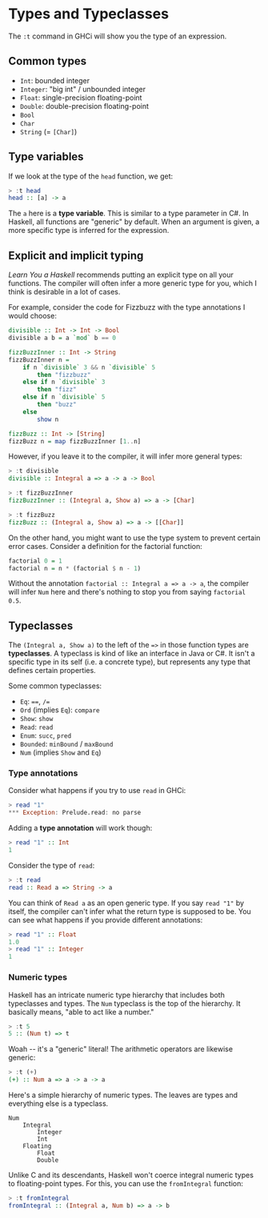 # Types and Typeclasses

The `:t` command in GHCi will show you the type of an expression.

## Common types

- `Int`: bounded integer
- `Integer`: "big int" / unbounded integer
- `Float`: single-precision floating-point
- `Double`: double-precision floating-point
- `Bool`
- `Char`
- `String` (= `[Char]`)

## Type variables

If we look at the type of the `head` function, we get:

```hs
> :t head
head :: [a] -> a
```

The `a` here is a **type variable**.
This is similar to a type parameter in C#.
In Haskell, all functions are "generic" by default.
When an argument is given, a more specific type is inferred for the expression.

## Explicit and implicit typing

*Learn You a Haskell* recommends putting an explicit type on all your functions.
The compiler will often infer a more generic type for you, which I think is desirable in a lot of cases.

For example, consider the code for Fizzbuzz with the type annotations I would choose:

```hs
divisible :: Int -> Int -> Bool
divisible a b = a `mod` b == 0

fizzBuzzInner :: Int -> String
fizzBuzzInner n =
    if n `divisible` 3 && n `divisible` 5
        then "fizzbuzz"
    else if n `divisible` 3
        then "fizz"
    else if n `divisible` 5
        then "buzz"
    else
        show n

fizzBuzz :: Int -> [String]
fizzBuzz n = map fizzBuzzInner [1..n]
```

However, if you leave it to the compiler, it will infer more general types:

```hs
> :t divisible
divisible :: Integral a => a -> a -> Bool

> :t fizzBuzzInner
fizzBuzzInner :: (Integral a, Show a) => a -> [Char]

> :t fizzBuzz
fizzBuzz :: (Integral a, Show a) => a -> [[Char]]
```

On the other hand, you might want to use the type system to prevent certain error cases.
Consider a definition for the factorial function:

```hs
factorial 0 = 1
factorial n = n * (factorial $ n - 1)
```

Without the annotation `factorial :: Integral a => a -> a`, the compiler will infer `Num` here and there's nothing to stop you from saying `factorial 0.5`.

## Typeclasses

The `(Integral a, Show a)` to the left of the `=>` in those function types are **typeclasses**.
A typeclass is kind of like an interface in Java or C#.
It isn't a specific type in its self (i.e. a concrete type), but represents any type that defines certain properties.

Some common typeclasses:
- `Eq`: `==`, `/=`
- `Ord` (implies `Eq`): `compare`
- `Show`: `show`
- `Read`: `read`
- `Enum`: `succ`, `pred`
- `Bounded`: `minBound` / `maxBound`
- `Num` (implies `Show` and `Eq`)

### Type annotations

Consider what happens if you try to use `read` in GHCi:

```hs
> read "1"
*** Exception: Prelude.read: no parse
```

Adding a **type annotation** will work though:

```hs
> read "1" :: Int
1
```

Consider the type of `read`:

```hs
> :t read
read :: Read a => String -> a
```

You can think of `Read a` as an open generic type.
If you say `read "1"` by itself, the compiler can't infer what the return type is supposed to be.
You can see what happens if you provide different annotations:

```hs
> read "1" :: Float
1.0
> read "1" :: Integer
1
```

### Numeric types

Haskell has an intricate numeric type hierarchy that includes both typeclasses and types.
The `Num` typeclass is the top of the hierarchy.
It basically means, "able to act like a number."

```hs
> :t 5
5 :: (Num t) => t
```

Woah -- it's a "generic" literal!
The arithmetic operators are likewise generic:

```hs
> :t (+)
(+) :: Num a => a -> a -> a
```

Here's a simple hierarchy of numeric types.
The leaves are types and everything else is a typeclass.

```
Num
    Integral
        Integer
        Int
    Floating
        Float
        Double
```

Unlike C and its descendants, Haskell won't coerce integral numeric types to floating-point types.
For this, you can use the `fromIntegral` function:

```hs
> :t fromIntegral
fromIntegral :: (Integral a, Num b) => a -> b
```